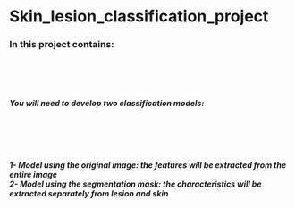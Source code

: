 # Skin_lesion_classification_project

<h3>In this project contains:</h3> <br><br><br>

<h5>You will need to develop two classification models:</h5><br><br>
<h5><br>
1- Model using the original image: the features will be extracted from the entire image<br>
2- Model using the segmentation mask: the characteristics will be extracted separately from
lesion and skin
</h5>

